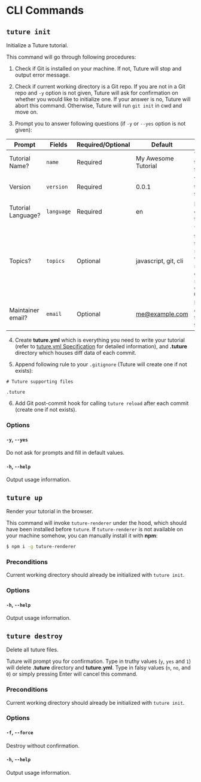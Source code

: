 # CLI Commands

## `tuture init`

Initialize a Tuture tutorial.

This command will go through following procedures:

1. Check if Git is installed on your machine. If not, Tuture will stop and output error message.

2. Check if current working directory is a Git repo. If you are not in a Git repo and `-y` option is not given, Tuture will ask for confirmation on whether you would like to initialize one. If your answer is no, Tuture will abort this command. Otherwise, Tuture will run `git init` in cwd and move on.

3. Prompt you to answer following questions (if `-y` or `--yes` option is not given):

| Prompt             | Fields     | Required/Optional | Default            | Meaning                                                      |
| ------------------ | ---------- | ----------------- | ------------------ | ------------------------------------------------------------ |
| Tutorial Name?     | `name`     | Required          | My Awesome Tutorial | Title of this tutorial                                       |
| Version | `version` | Required          | 0.0.1            | Version of this tutorial        |
| Tutorial Language? | `language` | Required  | en           | Language of this tutorial |
| Topics? | `topics` | Optional  | javascript,  git, cli | Topics of this tutorial, separated with spaces or commas, such as `express, mongodb` |
| Maintainer email? | `email` | Optional | me@example.com | Maintainer email of this tutorial |

4. Create **tuture.yml** which is everything you need to write your tutorial (refer to [tuture.yml Specification](TUTURE_YML_SPEC.md) for detailed information), and **.tuture** directory which houses diff data of each commit.

5. Append following rule to your `.gitignore` (Tuture will create one if not exists):

```
# Tuture supporting files

.tuture
```

6. Add Git post-commit hook for calling `tuture reload` after each commit (create one if not exists).

### Options

#### `-y`, `--yes`

Do not ask for prompts and fill in default values.

#### `-h`, `--help`

Output usage information.

## `tuture up`

Render your tutorial in the browser.

This command will invoke `tuture-renderer` under the hood, which should have been installed before `tuture`. If `tuture-renderer` is not available on your machine somehow, you can manually install it with **npm**:

```bash
$ npm i -g tuture-renderer
```

### Preconditions

Current working directory should already be initialized with `tuture init`.

### Options

#### `-h`, `--help`

Output usage information.

## `tuture destroy`

Delete all tuture files.

Tuture will prompt you for confirmation. Type in truthy values (`y`, `yes` and `1`) will delete **.tuture** directory and **tuture.yml**. Type in falsy values (`n`, `no`, and `0`) or simply pressing Enter will cancel this command.

### Preconditions

Current working directory should already be initialized with `tuture init`.

### Options

#### `-f`, `--force`

Destroy without confirmation.

#### `-h`, `--help`

Output usage information.
